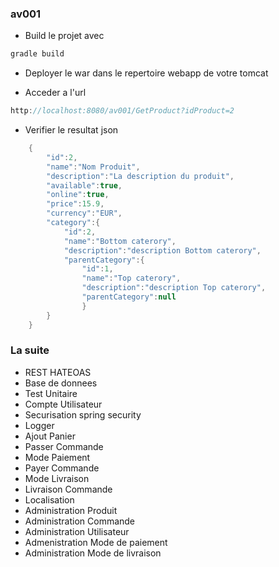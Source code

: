 ### av001

* Build le projet avec 

```java
gradle build
```

* Deployer le war dans le repertoire webapp de votre tomcat

* Acceder a l'url
```java
http://localhost:8080/av001/GetProduct?idProduct=2
```

* Verifier le resultat json
```java
    {
        "id":2,
        "name":"Nom Produit",
        "description":"La description du produit",
        "available":true,
        "online":true,
        "price":15.9,
        "currency":"EUR",
        "category":{
            "id":2,
            "name":"Bottom caterory",
            "description":"description Bottom caterory",
            "parentCategory":{
                "id":1,
                "name":"Top caterory",
                "description":"description Top caterory",
                "parentCategory":null
                }
        }
    }
```

### La suite
* REST HATEOAS
* Base de donnees
* Test Unitaire
* Compte Utilisateur
* Securisation spring security
* Logger
* Ajout Panier
* Passer Commande
* Mode Paiement
* Payer Commande
* Mode Livraison
* Livraison Commande
* Localisation
* Administration Produit
* Administration Commande
* Administration Utilisateur
* Admenistration Mode de paiement
* Administration Mode de livraison

